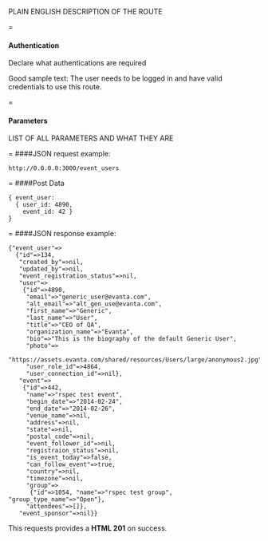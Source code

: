 PLAIN ENGLISH DESCRIPTION OF THE ROUTE

=
#### Authentication

Declare what authentications are required

Good sample text: The user needs to be logged in and have valid credentials to use this route.

=
#### Parameters

LIST OF ALL PARAMETERS AND WHAT THEY ARE

=
####JSON request example:
```
http://0.0.0.0:3000/event_users
```

=
####Post Data
```
{ event_user: 
  { user_id: 4890, 
    event_id: 42 } 
}
```

=
####JSON response example:

```
{"event_user"=>
  {"id"=>134,
   "created_by"=>nil,
   "updated_by"=>nil,
   "event_registration_status"=>nil,
   "user"=>
    {"id"=>4890,
     "email"=>"generic_user@evanta.com",
     "alt_email"=>"alt_gen_use@evanta.com",
     "first_name"=>"Generic",
     "last_name"=>"User",
     "title"=>"CEO of QA",
     "organization_name"=>"Evanta",
     "bio"=>"This is the biography of the default Generic User",
     "photo"=>
      "https://assets.evanta.com/shared/resources/Users/large/anonymous2.jpg",
     "user_role_id"=>4864,
     "user_connection_id"=>nil},
   "event"=>
    {"id"=>442,
     "name"=>"rspec test event",
     "begin_date"=>"2014-02-24",
     "end_date"=>"2014-02-26",
     "venue_name"=>nil,
     "address"=>nil,
     "state"=>nil,
     "postal_code"=>nil,
     "event_follower_id"=>nil,
     "registraion_status"=>nil,
     "is_event_today"=>false,
     "can_follow_event"=>true,
     "country"=>nil,
     "timezone"=>nil,
     "group"=>
      {"id"=>1054, "name"=>"rspec test group", "group_type_name"=>"Open"},
     "attendees"=>[]},
   "event_sponsor"=>nil}}
```

This requests provides a <strong>HTML 201</strong> on success.